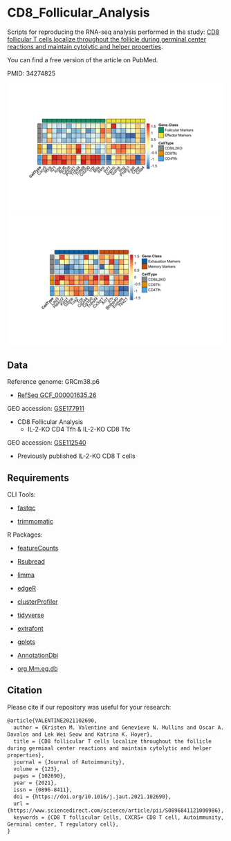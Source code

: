 # CD8_Follicular_Analysis
Scripts for reproducing the RNA-seq analysis performed in the study: [CD8 follicular T cells localize throughout the follicle during germinal center reactions and maintain cytolytic and helper properties](https://doi.org/10.1016/j.jaut.2021.102690).

You can find a free version of the article on PubMed.

PMID: 34274825


<img src = "Valentine_CD8Tfc_2021/plots/Valentine_CD8Tfc_2021_figure4_heatmap1.png" width ="600" /> <img src = "Valentine_CD8Tfc_2021/plots/Valentine_CD8Tfc_2021_figure4_heatmap2.png" width ="600" />


## Data

Reference genome: GRCm38.p6
- [RefSeq GCF_000001635.26](https://www.ncbi.nlm.nih.gov/data-hub/genome/GCF_000001635.26/)


GEO accession: [GSE177911](https://www.ncbi.nlm.nih.gov/geo/query/acc.cgi?acc=GSE177911)
- CD8 Follicular Analysis
  - IL-2-KO CD4 Tfh & IL-2-KO CD8 Tfc

GEO accession: [GSE112540](https://www.ncbi.nlm.nih.gov/geo/query/acc.cgi?acc=GSE112540)
- Previously published IL-2-KO CD8 T cells

## Requirements

CLI Tools:

- [fastqc](https://www.bioinformatics.babraham.ac.uk/projects/fastqc/)

- [trimmomatic](https://doi.org/10.1093/bioinformatics/btu170)

R Packages:

- [featureCounts](https://doi.org/10.1093/bioinformatics/btt656)

- [Rsubread](https://bioconductor.org/packages/release/bioc/html/Rsubread.html)

- [limma](https://bioconductor.org/packages/release/bioc/html/limma.html)

- [edgeR](https://bioconductor.org/packages/release/bioc/html/edgeR.html)

- [clusterProfiler](https://bioconductor.org/packages/release/bioc/html/clusterProfiler.html)

- [tidyverse](https://www.tidyverse.org)

- [extrafont](https://cran.r-project.org/web/packages/extrafont/index.html)

- [gplots](https://cran.r-project.org/web/packages/gplots/index.html)

- [AnnotationDbi](https://bioconductor.org/packages/release/bioc/html/AnnotationDbi.html)

- [org.Mm.eg.db](https://bioconductor.org/packages/release/data/annotation/html/org.Mm.eg.db.html)


## Citation

Please cite if our repository was useful for your research:
````
@article{VALENTINE2021102690,
  author = {Kristen M. Valentine and Genevieve N. Mullins and Oscar A. Davalos and Lek Wei Seow and Katrina K. Hoyer},
  title = {CD8 follicular T cells localize throughout the follicle during germinal center reactions and maintain cytolytic and helper properties},
  journal = {Journal of Autoimmunity},
  volume = {123},
  pages = {102690},
  year = {2021},
  issn = {0896-8411},
  doi = {https://doi.org/10.1016/j.jaut.2021.102690},
  url = {https://www.sciencedirect.com/science/article/pii/S0896841121000986},
  keywords = {CD8 T follicular Cells, CXCR5+ CD8 T cell, Autoimmunity, Germinal center, T regulatory cell},
}
````
